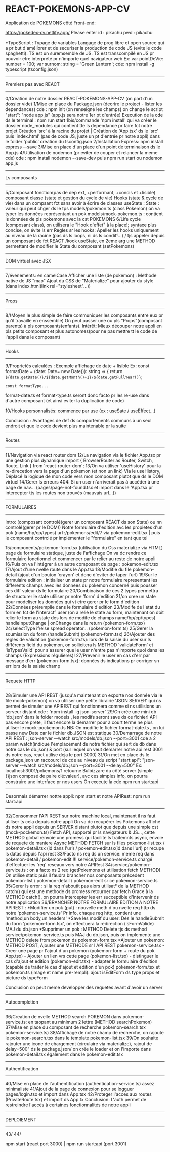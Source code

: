 # REACT-POKEMONS-APP-CV
Application de POKEMONS côté Front-end:

https://pokedex-cv.netlify.app/ 
Please enter id : pikachu
            pwd : pikachu


*TypeScript : Typage de variables
Langage de prog libre et open source qui a pr but d'améliorer et de securiser la production de code JS (evite le code spaghetti).
TS est un suremsemble de JS. TS est transcompilé en JS pr pouvoir etre interprété pr n'importe quel navigateur web
Ex: var pointDeVie: number = 100;
var surnom: string = 'Green Lantern';
cde: npm install -g typescript (tsconfig.json)

****************************************************************************************************************
Premiers pas avec REACT
****************************************************************************************************************
0/Creation de notre dossier REACT-POKEMONS-APP-CV (on part d'un dossier vide)
1/Mise en place du Package.json (decrire le project - lister les dependances)
cde : npm init (on renseigne les champs)
on change le script "start": "node app.js" (app.js sera notre 1er pt d'entrée)
Execution de la cde ds le terminal : npm run start
1bis/commande 'npm install' qui va créer le dossier node_modules qui contient tte ls dependance pr faire fct notre projet
Création 'src' à la racine du projet | Création de 'App.tsx' ds le 'src' puis 'index.html' (pas de code JS, juste un pt d'entrée pr notre appli) dans le folder 'public'
creation du tsconfig.json
2/Installation Express: npm install express --save
3/Mise en place d'un place d'un point de terminaison ds le App.js
4/Utilisation de nodemon (pr eviter de couper et relancer la meme cde)
cde : npm install nodemon --save-dev
puis npm run start ou nodemon app.js
*****************************************************************************************************************
Ls composants
*****************************************************************************************************************
5/Composant fonction(pas de dep ext, +performant, +concis et +lisible)
composant classe (state et gestion du cycle de vie)
Hooks (state & cycle de vie) dans un compsant fct sans avoir à écrire de classes
useState :
State : valeur qui peut chger ds le tps
models/pokemon.ts (class Pokemon) on va typer les données représentant un pok
models/mock-pokemon.ts : contient ls données de pls pokemons avec la cst POKEMONS
6/Life cycle (composant class), on utilisera le "Hook d'effet" à la place!; syntaxe plus concise, on évite ls err
Regles sr les hooks: Apeller les hooks uniquement au niveau de la racine (pas ds ls loops, ni ds ls condit°...) /
tjs appeler depuis un composant de fct REACT /kook useState, en 2eme arg une METHOD permettant de modifier le State
du composant (setPokemons)
*****************************************************************************************************************
DOM virtuel avec JSX
*****************************************************************************************************************
7/évenements: en camelCase
Afficher une liste (de pokemon) : Methode native de JS "map"
Ajout du CSS de "Materialize" pour ajouter du style (dans index.html(link rel="stylesheet"...))
*****************************************************************************************************************
Props 
*****************************************************************************************************************
8/(Moyen le plus simple de faire communiquer les composants entre eux pr qu'il travaille en enssemble)
On peut passer une ou pls "Props"(composant parents) à pls composants(enfants).
Intérêt: Mieux découper notre appli en pls petits composant et plus autonomes(pour ne pas mettre tt le code de l'appli dans le composant)
*****************************************************************************************************************
Hooks
*****************************************************************************************************************
9/Proprietés calculées : Exemple affichage de date + lisible
Ex: const formatDate = (date: Date= new Date()): string => {
        return `${date.getDate()}/${date.getMonth()+1}/${date.getFullYear()}`;
    
    const formatType...
format-date.ts et format-type.ts seront donc facto pr les re-use dans d'autre composant (et ainsi eviter la duplication de code)

10/Hooks personnalisés: commence par use (ex : useSate / useEffect...)

Conclusion : Avantages de def ds comportements communs à un seul endroit et que le code devient plus maintenable pr la suite
*****************************************************************************************************************
Routes
******************************************************************************************************************
11/Navigation via react router dom
12/La navigation via le fichier App.tsx pr une gestion plus dynamique
import { BrowserRouter as Router, Switch, Route, Link } from 'react-router-dom';
13/On va utiliser 'useHistory' pour la re-direcetion vers la page d'un pokemon (et non un link)
Via le  useHistory, Déplacé la logique de mon code vers mon composant plutot que ds le DOM virtuel
14/Gerer ls erreurs 404: Si un user n'arriverait pas à accéder à une page de nav...
(pages/page-not-found.tsx et import dans le 'App.tsx pr intercepter tts les routes non trouvés (mauvais url...))
*******************************************************************************************************************
FORMULAIRES 
******************************************************************************************************************
Intro: (composant controlé(gerer un composant REACT ds son State) ou nn controlé(gerer pr le DOM))
Notre formulaire d'edition avc les propietes d'un pok (name/hp/cp/types)
url :/pokemons/edit/7 via pokemon-edit.tsx | puis le composant controlé pr implémenter le "formulaire" en tant que tel

15/components/pokemon-form.tsx (utilisation du Css materialize via HTML) page du formulaire statique, juste de l'affichage
On va dc rendre ce formulaire fonctionnel et commencer par le relier au reste de notre appli
16/Puis on va l'intégrer à un autre composant de page : pokemon-edit.tsx
17/Ajout d'une nvelle route dans le App.tsx
18/Modifie du file pokemon-detail (ajout d'un bouton 'crayon' et donc d'eviter de taper l'url)
19/Sur le formulaire edition : initialiser un state pr notre formulaire representant les differents champs avec les donnees du pokemon concerné puis pousser ces diff valeur ds le formulaire
20/Combinaison de ces 2 types permettra de structurer le state utiliser pr notre 'form' d'edition
21/on cree un state pour modeliser les données qui vt etre gerer pr le form d'edition
22/Données préremplie dans le formulaire d'edition
23/Modife de l'etat du form en fct de l'interact° user (on a relié le state au form, maintenant on doit relier le form au state des lors de modife de champs name/hp/cp/types)
handleInputChange | onChange dans le return (pokemon-form.tsx)
24/selectType if/else spread operator... (pokemon-form.ts)
25/Gerer la soumission du form (handleSubmit) (pokemon-form.tsx)
26/Ajouter des regles de validation (pokemon-form.ts): lors de la saisie du user sur ls différents field du pokemon, on sollicitera ls METHOD 'validateForm' et 'isTypesValid' pour s'assurer que le user n'entre pas n'importe quoi dans les champs (Expressions régulières)!
27/Prevenir le user en cas d'err par message d'err  (pokemon-form.tsx): données ds indications pr corriger sn err lors de la saisie champ
*************************************************************************************************************
Requete HTTP 
*************************************************************************************************************
28/Simuler une API REST (jusqu'a maintenant on exporte nos donnée via le file mock-pokemon)
on va utiliser une petite librairie 'JSON SERVER' qui ns permet de simuler une APIREST qui 
fonctionnera comme si ns utilisions un serveur distant
cde : 'npm install -g json-server'
29/On crée une mini db 'db.json' dans le folder models , les modifs seront save ds ce fichier!
API pas encore prete, il faut encore la demarrer pour à court terme ne plus utiliser le mock-pockemon.ts
NB: On modifie le fichier format-date.ts , on lui passe new Date car le fichier db.JSON est statique
30/Demarrage de notre API REST : json-server --watch src/models/db.json --port=3001
cde a 2 param watch(indique l'emplacement de notre fichier qui sert de db dans notre cas le db.json)
 & port (sur lequel on veut demarrer notre api rest 3001 ds notre cas, react utilise deja le port 3000)
31/On met en place ds le package.json un raccourci de cde au niveau du script
"start:api": "json-server --watch src/models/db.json --port=3001 --delay=500"
Ex: localhost:3001/pokemons/1 retourne Bulbizzare du côté server (simple {}json composé de paire clé:valeur), avc ces simples info, on pourra construire une interface pr nos users
On execute la cde npm run start:api
*******************************************************************************************************************
Desormais démarrer nottre appli: npm start et notre APIRest: npm run start:api 
*******************************************************************************************************************
32/Consommer l'API REST sur notre machine local, maintenant il ns faut utiliser ts cela depuis notre appli
On va dc recupérer les Pokemons affiché ds notre appli depuis un SERVER distant plutot que depuis une simple cst (mock-pockemon.ts)
Fetch API, supporté pr ls navigateurs & JS..., cette METHOD global renvoie une promess qui facilite ls traitemnts async, envoie de requete de maniere Async
METHOD FETCH sur ls files pokemon-list.tsx / pokemon-detail.tsx (id dans l'url) / pokemon-edit.tsx(id dans l'url) pr recupe ls datas depuis l'api rest
33/Facto ns req ds un service: meme req dans pokemon-detail / pokemon-edit !!!
service/pokemon-service.ts chargé d'effectuer les 'req' reseaux vers notre APIRest
34/service/pokemon-service.ts : on a facto ns 2 req (getPokemons et utilisation fetch METHOD)
On utilise static puis il faudra brancher nos composants précedent 
pokemon-list / pokemon-detail / pokemon-edit sr ce pokemon-service.ts 
35/Gerer ls error : si la req n'aboutit pas alors utilisat° de la METHOD catch()
qui est une methode ds promess retourner par fetch
Grace à la METHOD catch(), on pourra intercepter les err succeptible d'intervenir ds notre application
36/BRANCHER NOTRE FORMULAIRE EDITION A NOTRE APIREST : 
*Modifier un pok (put) : nouvelle meth d'ou nvelle req http ds notre 'pokemon-service.ts'
Pr info, chaque req http, contient une 'method,un body,un headers'
*Save les modif du user:
Dès le handleSubmit du form 'pokemon-form.tsx', on effectuera la redirection (isFormValide)
MAJ du db.json
*Supprimer un pok : METHOD Delete tjs ds method service/pokemon-service.ts puis MAJ du db.json,
puis on implemente une METHOD delete from pokemon ds pokemon-form.tsx
*Ajouter un pokemon: METHOD POST, 
Ajouter une METHODE sr l'API REST pokemon-service.tsx - Creer une page pr l'ajout d'un pokemon (pokemon-form + route du pok App.tsx) - Ajouter un lien vrs cette page (pokemon-list.tsx) - distinguer le cas d'ajout et edition (pokemon-edit.tsx) - adapter le formulaire d'édition (capable de traiter le cas d'ajout et edition d'un pok) pokemon-form.tsx et pokemon.ts (image et name pre-rempli): ajout isEditForm ds type props et picture ds typeForm

Conclusion on peut meme developper des requetes avant d'avoir un server
**************************************************************************
Autocompletion
**************************************************************************
36/Creation de nvelle METHOD search POKEMON dans pokemon-service.ts: en taopant au minimum 2 lettre (METHOD searchPokemon)
37/Mise en place du composant de recherche pokemon-search.tsx pokemon-service.ts)
38/Affichage de notre champ de recherche, on rajoute le pokemon-search.tsx dans le template pokemon-list.tsx
39/On souhaite rajouter une icone de chargement (circulaire via materialize), rajout de delay=500" ds le package.json/
on crée le loader et on l'importe dans pokemon-detail.tsx également dans le pokemon-edit.tsx
**************************************************************************
Authentification
*************************************************************************
40/Mise en place de l'authentification (authentication-service.ts) assez minimaliste
41/Ajout de la page de connexion pour se logguer pages/login.tsx et import dans App.tsx
42/Proteger l'acces aux routes (PrivateRoute.tsx) et import ds App.tx
Conclusion: L'auth permet de restreindre l'accès à certaines fonctionnalités de notre appli
*************************************************************************
DEPLOIEMENT
************************************************************************
43/
44/


npm start (react port 3000) | npm run start:api (port 3001)







